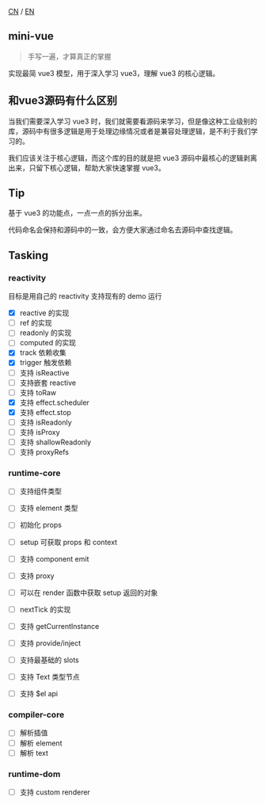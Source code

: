 [CN](README.md) / [EN](README_EN.md)

## mini-vue  
> 手写一遍，才算真正的掌握

实现最简 vue3 模型，用于深入学习 vue3，理解 vue3 的核心逻辑。

## 和vue3源码有什么区别

当我们需要深入学习 vue3 时，我们就需要看源码来学习，但是像这种工业级别的库，源码中有很多逻辑是用于处理边缘情况或者是兼容处理逻辑，是不利于我们学习的。

我们应该关注于核心逻辑，而这个库的目的就是把 vue3 源码中最核心的逻辑剥离出来，只留下核心逻辑，帮助大家快速掌握 vue3。

## Tip

基于 vue3 的功能点，一点一点的拆分出来。

代码命名会保持和源码中的一致，会方便大家通过命名去源码中查找逻辑。

## Tasking

### reactivity

目标是用自己的 reactivity 支持现有的 demo 运行

- [x] reactive 的实现
- [ ] ref 的实现
- [ ] readonly 的实现
- [ ] computed 的实现
- [x] track 依赖收集
- [x] trigger 触发依赖
- [ ] 支持 isReactive
- [ ] 支持嵌套 reactive
- [ ] 支持 toRaw
- [x] 支持 effect.scheduler
- [x] 支持 effect.stop
- [ ] 支持 isReadonly
- [ ] 支持 isProxy
- [ ] 支持 shallowReadonly
- [ ] 支持 proxyRefs

### runtime-core

- [ ] 支持组件类型
- [ ] 支持 element 类型
- [ ] 初始化 props
- [ ] setup 可获取 props 和 context
- [ ] 支持 component emit
- [ ] 支持 proxy
- [ ] 可以在 render 函数中获取 setup 返回的对象
- [ ] nextTick 的实现
- [ ] 支持 getCurrentInstance
- [ ] 支持 provide/inject
- [ ] 支持最基础的 slots
- [ ] 支持 Text 类型节点
- [ ] 支持 $el api



### compiler-core
- [ ] 解析插值
- [ ] 解析 element
- [ ] 解析 text

### runtime-dom
- [ ] 支持 custom renderer 

